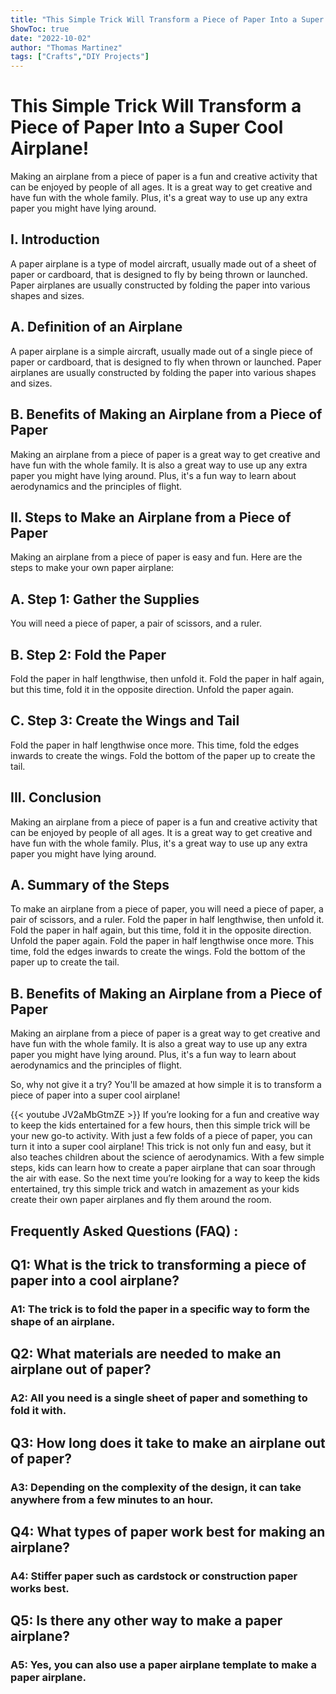 ```yaml
---
title: "This Simple Trick Will Transform a Piece of Paper Into a Super Cool Airplane!"
ShowToc: true 
date: "2022-10-02"
author: "Thomas Martinez" 
tags: ["Crafts","DIY Projects"]
---
```

# This Simple Trick Will Transform a Piece of Paper Into a Super Cool Airplane!

Making an airplane from a piece of paper is a fun and creative activity that can be enjoyed by people of all ages. It is a great way to get creative and have fun with the whole family. Plus, it's a great way to use up any extra paper you might have lying around. 

## I. Introduction

A paper airplane is a type of model aircraft, usually made out of a sheet of paper or cardboard, that is designed to fly by being thrown or launched. Paper airplanes are usually constructed by folding the paper into various shapes and sizes. 

## A. Definition of an Airplane

A paper airplane is a simple aircraft, usually made out of a single piece of paper or cardboard, that is designed to fly when thrown or launched. Paper airplanes are usually constructed by folding the paper into various shapes and sizes. 

## B. Benefits of Making an Airplane from a Piece of Paper

Making an airplane from a piece of paper is a great way to get creative and have fun with the whole family. It is also a great way to use up any extra paper you might have lying around. Plus, it's a fun way to learn about aerodynamics and the principles of flight. 

## II. Steps to Make an Airplane from a Piece of Paper

Making an airplane from a piece of paper is easy and fun. Here are the steps to make your own paper airplane: 

## A. Step 1: Gather the Supplies

You will need a piece of paper, a pair of scissors, and a ruler. 

## B. Step 2: Fold the Paper

Fold the paper in half lengthwise, then unfold it. Fold the paper in half again, but this time, fold it in the opposite direction. Unfold the paper again. 

## C. Step 3: Create the Wings and Tail

Fold the paper in half lengthwise once more. This time, fold the edges inwards to create the wings. Fold the bottom of the paper up to create the tail. 

## III. Conclusion

Making an airplane from a piece of paper is a fun and creative activity that can be enjoyed by people of all ages. It is a great way to get creative and have fun with the whole family. Plus, it's a great way to use up any extra paper you might have lying around. 

## A. Summary of the Steps

To make an airplane from a piece of paper, you will need a piece of paper, a pair of scissors, and a ruler. Fold the paper in half lengthwise, then unfold it. Fold the paper in half again, but this time, fold it in the opposite direction. Unfold the paper again. Fold the paper in half lengthwise once more. This time, fold the edges inwards to create the wings. Fold the bottom of the paper up to create the tail. 

## B. Benefits of Making an Airplane from a Piece of Paper

Making an airplane from a piece of paper is a great way to get creative and have fun with the whole family. It is also a great way to use up any extra paper you might have lying around. Plus, it's a fun way to learn about aerodynamics and the principles of flight. 

So, why not give it a try? You'll be amazed at how simple it is to transform a piece of paper into a super cool airplane!

{{< youtube JV2aMbGtmZE >}} 
If you’re looking for a fun and creative way to keep the kids entertained for a few hours, then this simple trick will be your new go-to activity. With just a few folds of a piece of paper, you can turn it into a super cool airplane! This trick is not only fun and easy, but it also teaches children about the science of aerodynamics. With a few simple steps, kids can learn how to create a paper airplane that can soar through the air with ease. So the next time you’re looking for a way to keep the kids entertained, try this simple trick and watch in amazement as your kids create their own paper airplanes and fly them around the room.

## Frequently Asked Questions (FAQ) :
<h2>Q1: What is the trick to transforming a piece of paper into a cool airplane?</h2>

<h3>A1: The trick is to fold the paper in a specific way to form the shape of an airplane.</h3>

<h2>Q2: What materials are needed to make an airplane out of paper?</h2>

<h3>A2: All you need is a single sheet of paper and something to fold it with.</h3>

<h2>Q3: How long does it take to make an airplane out of paper?</h2>

<h3>A3: Depending on the complexity of the design, it can take anywhere from a few minutes to an hour.</h3>

<h2>Q4: What types of paper work best for making an airplane?</h2>

<h3>A4: Stiffer paper such as cardstock or construction paper works best.</h3>

<h2>Q5: Is there any other way to make a paper airplane?</h2>

<h3>A5: Yes, you can also use a paper airplane template to make a paper airplane.</h3>





